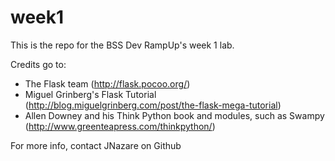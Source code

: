 week1
=====

This is the repo for the BSS Dev RampUp's week 1 lab. 

Credits go to:
- The Flask team (http://flask.pocoo.org/)
- Miguel Grinberg's Flask Tutorial (http://blog.miguelgrinberg.com/post/the-flask-mega-tutorial)
- Allen Downey and his Think Python book and modules, such as Swampy (http://www.greenteapress.com/thinkpython/)

For more info, contact JNazare on Github 
